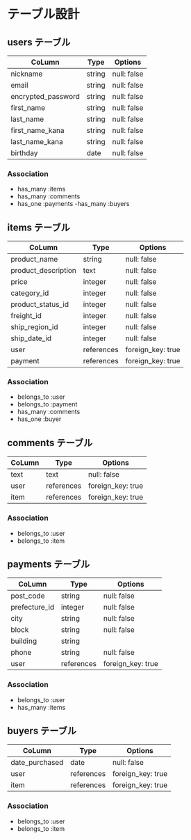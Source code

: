 # テーブル設計

## users テーブル

| CoLumn          | Type    | Options     |
| --------------- | ------- | ----------- |
| nickname        | string  | null: false |
| email           | string  | null: false |
| encrypted_password        | string  | null: false |
| first_name      | string  | null: false |
| last_name       | string  | null: false |
| first_name_kana | string  | null: false |
| last_name_kana  | string  | null: false |
| birthday        | date | null: false |

### Association

- has_many :items
- has_many :comments
- has_one  :payments
-has_many  :buyers

## items テーブル

| CoLumn              | Type       | Options           |
| ------------------- | ---------- | ----------------- |
| product_name        | string     | null: false       |
| product_description | text       | null: false       |
| price               | integer    | null: false       |
| category_id            | integer     | null: false       |
| product_status_id      | integer     | null: false       |
| freight_id             | integer     | null: false       |
| ship_region_id         | integer     | null: false       |
| ship_date_id           | integer     | null: false       |
| user                | references | foreign_key: true |
| payment             | references | foreign_key: true |

### Association

- belongs_to :user
- belongs_to :payment
- has_many :comments
- has_one :buyer

## comments テーブル

| CoLumn  | Type       | Options           |
| ------- | ---------- | ----------------- |
| text    | text       | null: false       |
| user    | references | foreign_key: true |
| item    | references | foreign_key: true |

### Association

- belongs_to :user
- belongs_to :item

## payments テーブル

| CoLumn              | Type       | Options           |
| ------------------- | ---------- | ----------------- |
| post_code           | string    | null: false       |
| prefecture_id          | integer     | null: false       |
| city                | string     | null: false       |
| block               | string     | null: false       |
| building            | string     |        |
| phone               | string    | null: false       |
| user                | references | foreign_key: true |

 ### Association

 - belongs_to :user
 - has_many :items

 ## buyers テーブル

| CoLumn              | Type        | Options          |
| ------------------- | ----------- | ---------------- |
| date_purchased      | date        | null: false      |
| user                | references | foreign_key: true |
| item                | references | foreign_key: true |

### Association

- belongs_to :user
- belongs_to :item


